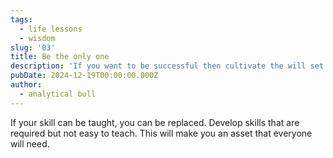 ```yaml
---
tags:
  - life lessons
  - wisdom
slug: '03'
title: Be the only one
description: 'If you want to be successful then cultivate the will set that makes you rare '
pubDate: 2024-12-19T00:00:00.000Z
author:
  - analytical bull
---
```


If your skill can be taught, you can be replaced. Develop skills that are required but not easy to teach. This will make you an asset that everyone will need.
